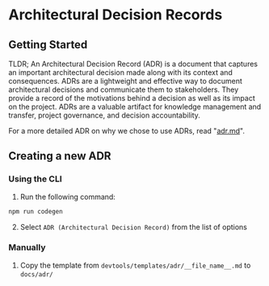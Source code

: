 # Architectural Decision Records

## Getting Started

TLDR; An Architectural Decision Record (ADR) is a document that captures an important architectural decision made along with its context and consequences. ADRs are a lightweight and effective way to document architectural decisions and communicate them to stakeholders. They provide a record of the motivations behind a decision as well as its impact on the project. ADRs are a valuable artifact for knowledge management and transfer, project governance, and decision accountability.

For a more detailed ADR on why we chose to use ADRs, read "[adr.md](./adr.md)".

## Creating a new ADR

### Using the CLI

1. Run the following command:

```bash
npm run codegen
```

2. Select `ADR (Architectural Decision Record)` from the list of options

### Manually

1. Copy the template from `devtools/templates/adr/__file_name__.md` to `docs/adr/`
